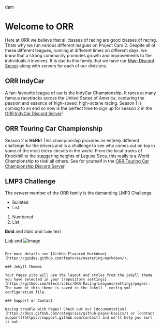 dam
# Welcome to ORR

Here at ORR we believe that all classes of racing are good classes of racing. Thats why we run various different leagues on Project Cars 2. Despite all of these different leagues, running at different times on different days, we know that a strong community promotes growth and improvements to the individuals it involves. It is due to this family that we have our [Main Discord Server](https://discord.gg/XZpX5BSYwW) along with servers for each of our divisions.


## ORR IndyCar

A fan-favourite league of our is the IndyCar Championship. It races at many famous racetracks across the United States of America, capturing the passion and essence of high-speed, high-octane racing. Season 1 is coming to an end so now is the perfect time to sign up for season 2 in the [ORR IndyCar Discord Server](https://discord.gg/sUJAfYfn2y)! 


## ORR Touring Car Championship

Season 2 is **HERE!**
This championship provides an entirely different challenge for the drivers and is a challenge to see who comes out on top in some of the most tricky circuits in the world. From the local tracks of Knockhill to the staggering heights of Laguna Seca, this really is a World Championship to rival all others. See for yourself in the [ORR Touring Car Championship Discord Server](https://discord.gg/5sDZ8KmQsZ).


## LMP3 Challenge

The _newest_ member of the ORR family is the demanding LMP3 Challenge. 

- Bulleted
- List

1. Numbered
2. List

**Bold** and _Italic_ and `Code` text

[Link](url) and ![Image](src)
```

For more details see [GitHub Flavored Markdown](https://guides.github.com/features/mastering-markdown/).

### Jekyll Themes

Your Pages site will use the layout and styles from the Jekyll theme you have selected in your [repository settings](https://github.com/ElectricEcc/ORR-Racing-Leagues/settings/pages). The name of this theme is saved in the Jekyll `_config.yml` configuration file.

### Support or Contact

Having trouble with Pages? Check out our [documentation](https://docs.github.com/categories/github-pages-basics/) or [contact support](https://support.github.com/contact) and we’ll help you sort it out.
